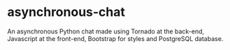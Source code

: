 # asynchronous-chat
An asynchronous Python chat made using Tornado at the back-end, Javascript at the front-end, Bootstrap for styles and PostgreSQL database.
